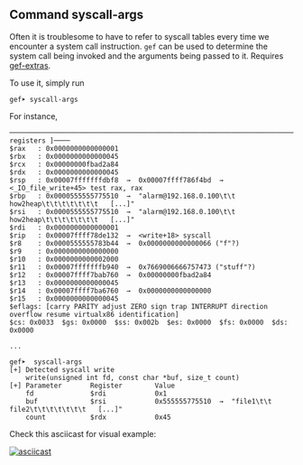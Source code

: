 ## Command syscall-args

Often it is troublesome to have to refer to syscall tables every time we
encounter a system call instruction. `gef` can be used to determine the system
call being invoked and the arguments being passed to it. Requires
[gef-extras](https://github.com/hugsy/gef-extras).

To use it, simply run
```text
gef➤ syscall-args
```

For instance,
```text
───────────────────────────────────────────────────────────────────────────────────────────────────────[ registers ]────
$rax   : 0x0000000000000001
$rbx   : 0x0000000000000045
$rcx   : 0x00000000fbad2a84
$rdx   : 0x0000000000000045
$rsp   : 0x00007fffffffdbf8  →  0x00007ffff786f4bd  →  <_IO_file_write+45> test rax, rax
$rbp   : 0x0000555555775510  →  "alarm@192.168.0.100\t\t  how2heap\t\t\t\t\t\t\t   [...]"
$rsi   : 0x0000555555775510  →  "alarm@192.168.0.100\t\t  how2heap\t\t\t\t\t\t\t   [...]"
$rdi   : 0x0000000000000001
$rip   : 0x00007ffff78de132  →  <write+18> syscall
$r8    : 0x0000555555783b44  →  0x0000000000000066 ("f"?)
$r9    : 0x0000000000000000
$r10   : 0x0000000000002000
$r11   : 0x00007fffffffb940  →  0x7669006666757473 ("stuff"?)
$r12   : 0x00007ffff7bab760  →  0x00000000fbad2a84
$r13   : 0x0000000000000045
$r14   : 0x00007ffff7ba6760  →  0x0000000000000000
$r15   : 0x0000000000000045
$eflags: [carry PARITY adjust ZERO sign trap INTERRUPT direction overflow resume virtualx86 identification]
$cs: 0x0033  $gs: 0x0000  $ss: 0x002b  $es: 0x0000  $fs: 0x0000  $ds: 0x0000

...

gef➤  syscall-args
[+] Detected syscall write
    write(unsigned int fd, const char *buf, size_t count)
[+] Parameter       Register        Value
    fd              $rdi            0x1
    buf             $rsi            0x555555775510  →  "file1\t\t  file2\t\t\t\t\t\t\t   [...]"
    count           $rdx            0x45
```

Check this asciicast for visual example:

[![asciicast](https://asciinema.org/a/BlrpsfzdLqNdycoxHuGkscYu6.png)](https://asciinema.org/a/BlrpsfzdLqNdycoxHuGkscYu6)
